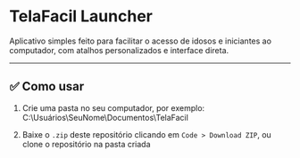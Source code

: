 # TelaFacil Launcher

Aplicativo simples feito para facilitar o acesso de idosos e iniciantes ao computador, com atalhos personalizados e interface direta.

---

## ✅ Como usar

1. Crie uma pasta no seu computador, por exemplo:
C:\Usuários\SeuNome\Documentos\TelaFacil


2. Baixe o `.zip` deste repositório clicando em `Code > Download ZIP`, ou clone o repositório na pasta criada



